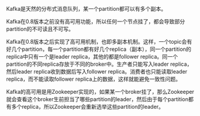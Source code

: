 Kafka是天然的分布式消息队列，某一个partition都可以有多个副本。

Kafka在0.8版本之前没有高可用功能，所以任何一个节点挂了，都会导致部分partition的不可读且不可写。

Kafka在0.8版本之后实现了高可用机制，也即多副本机制。这样，一个topic会有好几个partition，每一个partition都有好几个replica（副本），同一个partition的replica中只有一个是leader replica，其他的都是follower replica。同一个partition的不同replica存放于不同的broker中。生产者只能写入leader replica，然后leader replica收到数据后写入follower replica。消费者也只能读取leader replica，而不能读取follower replica上的数据，这样就能避免一致性问题。

Kafka的高可用是用Zookeeper实现的，如果某一个broker挂了，那么Zookeeper就会查看这个broker生前担当了哪些partition的leader，然后由于每个partition都有多个replica，所以Zookeeper会重新选举这些partition的leader。
